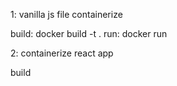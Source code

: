 1: vanilla js file containerize

build: docker build -t <name> .
run: docker run <name> 

2: containerize react app


build